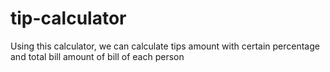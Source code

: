 # tip-calculator
Using this calculator, we can calculate tips amount with certain percentage and total bill amount of bill of each person
